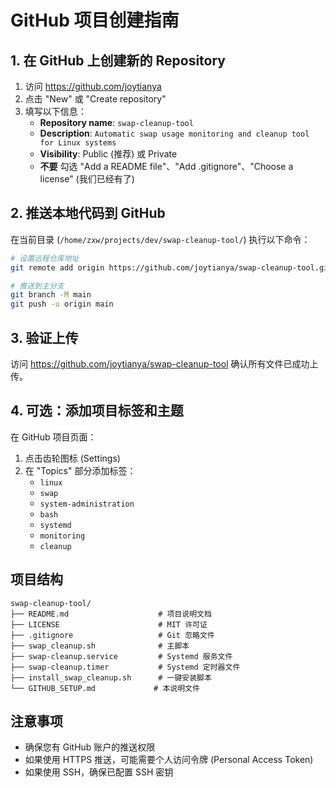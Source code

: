 # GitHub 项目创建指南

## 1. 在 GitHub 上创建新的 Repository

1. 访问 https://github.com/joytianya
2. 点击 "New" 或 "Create repository"
3. 填写以下信息：
   - **Repository name**: `swap-cleanup-tool`
   - **Description**: `Automatic swap usage monitoring and cleanup tool for Linux systems`
   - **Visibility**: Public (推荐) 或 Private
   - **不要** 勾选 "Add a README file"、"Add .gitignore"、"Choose a license" (我们已经有了)

## 2. 推送本地代码到 GitHub

在当前目录 (`/home/zxw/projects/dev/swap-cleanup-tool/`) 执行以下命令：

```bash
# 设置远程仓库地址
git remote add origin https://github.com/joytianya/swap-cleanup-tool.git

# 推送到主分支
git branch -M main
git push -u origin main
```

## 3. 验证上传

访问 https://github.com/joytianya/swap-cleanup-tool 确认所有文件已成功上传。

## 4. 可选：添加项目标签和主题

在 GitHub 项目页面：
1. 点击齿轮图标 (Settings)
2. 在 "Topics" 部分添加标签：
   - `linux`
   - `swap`
   - `system-administration`
   - `bash`
   - `systemd`
   - `monitoring`
   - `cleanup`

## 项目结构

```
swap-cleanup-tool/
├── README.md                    # 项目说明文档
├── LICENSE                      # MIT 许可证
├── .gitignore                   # Git 忽略文件
├── swap_cleanup.sh              # 主脚本
├── swap-cleanup.service         # Systemd 服务文件
├── swap-cleanup.timer           # Systemd 定时器文件
├── install_swap_cleanup.sh      # 一键安装脚本
└── GITHUB_SETUP.md             # 本说明文件
```

## 注意事项

- 确保您有 GitHub 账户的推送权限
- 如果使用 HTTPS 推送，可能需要个人访问令牌 (Personal Access Token)
- 如果使用 SSH，确保已配置 SSH 密钥
